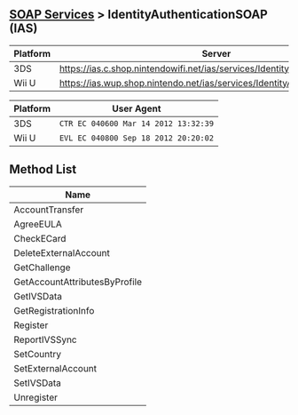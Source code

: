## [SOAP Services](SOAP-Services.md) > IdentityAuthenticationSOAP (IAS)

| Platform | Server |
| --- | --- |
| 3DS | https://ias.c.shop.nintendowifi.net/ias/services/IdentityAuthenticationSOAP |
| Wii U | https://ias.wup.shop.nintendo.net/ias/services/IdentityAuthenticationSOAP |

| Platform | User Agent |
| --- | --- |
| 3DS | `CTR EC 040600 Mar 14 2012 13:32:39` |
| Wii U | `EVL EC 040800 Sep 18 2012 20:20:02` |

## Method List
| Name |
| --- |
| AccountTransfer |
| AgreeEULA |
| CheckECard |
| DeleteExternalAccount |
| GetChallenge |
| GetAccountAttributesByProfile |
| GetIVSData |
| GetRegistrationInfo |
| Register |
| ReportIVSSync |
| SetCountry |
| SetExternalAccount |
| SetIVSData |
| Unregister |